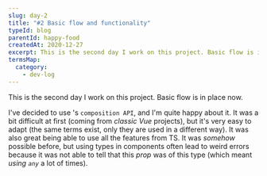 ```yaml
---
slug: day-2
title: "#2 Basic flow and functionality"
typeId: blog
parentId: happy-food
createdAt: 2020-12-27
excerpt: This is the second day I work on this project. Basic flow is in place now
termsMap:
  category:
    - dev-log
---
```


This is the second day I work on this project. Basic flow is in place now.

I've decided to use [](vue)'s `composition API`, and I'm quite happy about it. It was a bit difficult at first (coming from _classic Vue_ projects), but it's very easy to adapt (the same terms exist, only they are used in a different way). It was also great being able to use all the features from TS. It was _somehow_ possible before, but using types in components often lead to weird errors because it was not able to tell that this _prop_ was of this type (which meant _using `any`_ a lot of times).